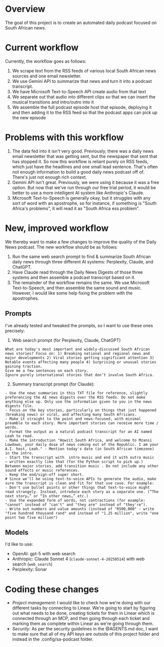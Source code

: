 # Overview 
The goal of this project is to create an automated daily podcast focused on South African news. 

# Current workflow 
Currently, the workflow goes as follows:
1. We scrape text from the RSS feeds of various local South African news sources and one email newsletter.
2. We use Gemini API to summarize that news and turn it into a podcast transcript.
3. We have Microsoft Text-to-Speech API create audio from that text
4. We separate out that audio into different clips so that we can insert the musical transitions and intro/outro into it
5. We assemble the full podcast episode host that episode, deploying it and then adding it to the RSS feed so that the podcast apps can pick up the new episode

# Problems with this workflow 
1. The data fed into it isn't very good. Previously, there was a daily news email newsletter that was getting sent, but the newspaper that sent that has stopped it. So now this workflow is reliant purely on RSS feeds, which just have the headlines and one small lead sentence. That's often not enough information to build a good daily news podcast off of. There's just not enough rich context.
2. Gemini API isn't great. Previously, we were using it because it was a free option. But now that we've run through our free trial period, it would be better to use a more intelligent AI system like Anthropic's Claude.
3. Microsoft Text-to-Speech is generally okay, but it struggles with any sort of word with an apostrophe, so for instance, if something is "South Africa's problems", it will read it as "South Africa ess problem".

# New, improved workflow 
We thereby want to make a few changes to improve the quality of the Daily News podcast. The new workflow should be as follows:
1. Run the same web search prompt to find & summarize South African daily news through three different AI systems: Perplexity, Claude, and ChatGPT. 
2. Have Claude read through the Daily News Digests of those three systems and then assemble a podcast transcript based on it. 
3. The remainder of the workflow remains the same. We use Microsoft Text-to-Speech, and then assemble the same sound and music. However, I would like some help fixing the problem with the apostrophes.

## Prompts 
I've already tested and tweaked the prompts, so I want to use these ones precisely:
1. Web search prompt (for Perplexity, Claude, ChatGPT)
```
What are today's most important and widely-discussed South African news stories? Focus on: 1) Breaking national and regional news and major developments 2) Viral stories getting significant attention 3) Notable events affecting many people 4) Surprising or unusual stories gaining traction.
Give me a few sentences on each story. 
Ignore purely international stories that don’t involve South Africa.
```

2. Summary transcript prompt (for Claude):
```# Create a 4-5 minute (700-1000 words) daily news podcast transcript summarizing the biggest South African news for the day. A text-to-voice API will then read it, and then a Python script will intersperse it with transition music. 
- Use the news summaries in this TXT file for reference, slightly preferencing the AI news digests over the RSS feeds. Do not make anything else up. Only use the information given to you in the news digests file.
- Focus on the key stories, particularly on things that just happened (breaking news) or viral, and affecting many South Africans.
- Make it straight to the point and news-focused, with minimal preamble to each story. More important stories can receive more time / words. 
- Format the output as a natural podcast transcript for an AI named Leah to read.
- Make the introduction "Howzit South Africa, and welcome to Mzansi Lowdown, your daily dose of news coming out of the Republic. I am your A.I. host, Leah." - Mention today's date (in South African timezone) in the intro.
- Start the transcript with  intro music and end it with outro music  – written exactly like that (for the Python script to pick up.) Between major stories, add transition music . Do not include any other sound effects or music references. 
- Keep the end/sign-off super short.
# Since we’ll be using text-to-voice APIs to generate the audio, make sure the transcript is clean and fit for that use case. For example: 
- Don't use bullet points or other things that text-to-voice might read strangely. Instead, introduce each story as a separate one. (“The next story…” or “In other news…” etc.)
- Use the expanded form of words, not contractions (for example: "cannot" instead of "can't" and "they are" instead of "they're").
- Write out numbers and value amounts (instead of "R500,000" - write "five hundred thousand rand" and instead of "1.25 million", write "one point two five million")
```

## Models
I'd like to use: 
- OpenAI: gpt-5	with web search
- Anthropic: Claude Sonnet 4 (`claude-sonnet-4-20250514`) with web search (`web_search`)
- Perplexity: Sonar

# Coding these changes 
- *Project management*: I would like to check how we're doing with our different tasks by connecting to Linear. We're going to start by figuring out what needs to be done, creating tickets for them in Linear which is connected through an MCP, and then going through each ticket and marking them as complete within Linear as we're going through them.
- *Security*: As per the security guidelines in the @AGENTS.md  doc, I want to make sure that all of my API keys are outside of this project folder and instead in the .config/sa-podcast folder. 
